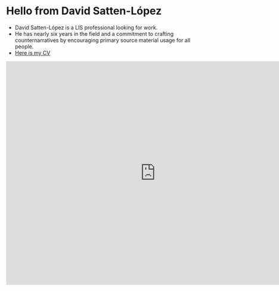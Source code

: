# Hello from David Satten-López
- David Satten-López is a LIS professional looking for work.
- He has nearly six years in the field and a commitment to crafting counternarratives by encouraging primary source material usage for all people.
- [Here is my CV](cv.html)

<iframe src="https://www.exhibit.so/exhibits/PJQ84uwpaZnFj9oXQtY3?embedded=true" width="800" height="600" allowfullscreen allow="autoplay" frameborder="0"></iframe>
 
